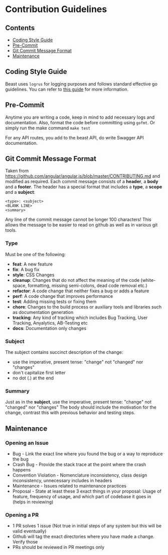 # Contribution Guidelines

## Contents

- [Coding Style Guide](#coding-style-guide)
- [Pre-Commit](#pre-commit)
- [Git Commit Message Format](#git-commit-message-format)
- [Maintenance](#maintenance)

## Coding Style Guide

Beast uses `logrus` for logging purposes and follows standard effective go guidelines. You can refer to [this guide](https://github.com/golang/go/wiki/CodeReviewComments)
for more information.

## Pre-Commit

Anytime you are writing a code, keep in mind to add necessary logs and documentation. Also, format the code before committing using `gofmt`. Or simply run the make command `make test`

For any API routes, you add to the beast API, do write Swagger API documentation.

## Git Commit Message Format

Taken from https://github.com/angular/angular.js/blob/master/CONTRIBUTING.md and modified as required.
Each commit message consists of a **header**, a **body** and a **footer**. The header has a special
format that includes a **type**, a **scope** and a **subject**:

```
<type>: <subject>
<BLANK LINE>
<summary>
```

Any line of the commit message cannot be longer 100 characters! This allows the message to be easier
to read on github as well as in various git tools.

### Type

Must be one of the following:

- **feat**: A new feature
- **fix**: A bug fix
- **style**: CSS Changes
- **cleanup**: Changes that do not affect the meaning of the code (white-space, formatting, missing
  semi-colons, dead code removal etc.)
- **refactor**: A code change that neither fixes a bug or adds a feature
- **perf**: A code change that improves performance
- **test**: Adding missing tests or fixing them
- **chore**: Changes to the build process or auxiliary tools and libraries such as documentation
  generation
- **tracking**: Any kind of tracking which includes Bug Tracking, User Tracking, Anyalytics, AB-Testing etc
- **docs**: Documentation only changes

### Subject

The subject contains succinct description of the change:

- use the imperative, present tense: "change" not "changed" nor "changes"
- don't capitalize first letter
- no dot (.) at the end

### Summary

Just as in the **subject**, use the imperative, present tense: "change" not "changed" nor "changes"
The body should include the motivation for the change, contrast this with previous behavior and testing steps.

## Maintenance

### Opening an Issue

- Bug - Link the exact line where you found the bug or a way to reproduce the bug
- Crash Bug - Provide the stack trace at the point where the crash happens
- Convention Violation - Nomenclature inconsistency, class design inconsistency, unnecessary includes in headers
- Maintenance - Issues related to maintenance practices
- Proposal - State at least these 3 exact things in your proposal: Usage of feature, frequency of usage, and which part of codebase it goes in (helps in reviewing)

### Opening a PR

- 1 PR solves 1 issue (Not true in initial steps of any system but this will be valid eventually)
- Github will tag the exact directories where you have made a change. Verify those
- PRs should be reviewed in PR meetings only
